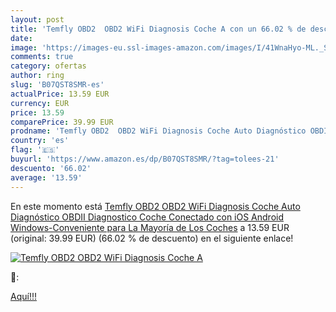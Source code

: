```yaml
---
layout: post
title: 'Temfly OBD2  OBD2 WiFi Diagnosis Coche A con un 66.02 % de descuento'
date: 
image: 'https://images-eu.ssl-images-amazon.com/images/I/41WnaHyo-ML._SL200_.jpg'
comments: true
category: ofertas
author: ring
slug: 'B07QST8SMR-es'
actualPrice: 13.59 EUR
currency: EUR
price: 13.59
comparePrice: 39.99 EUR
prodname: 'Temfly OBD2  OBD2 WiFi Diagnosis Coche Auto Diagnóstico OBDII Diagnostico Coche Conectado con iOS  Android  Windows-Conveniente para La Mayoría de Los Coches'
country: 'es'
flag: '🇪🇸'
buyurl: 'https://www.amazon.es/dp/B07QST8SMR/?tag=tolees-21'
descuento: '66.02'
average: '13.59'
---
```


En este momento está [Temfly OBD2  OBD2 WiFi Diagnosis Coche Auto Diagnóstico OBDII Diagnostico Coche Conectado con iOS  Android  Windows-Conveniente para La Mayoría de Los Coches](https://www.amazon.es/dp/B07QST8SMR/?tag=tolees-21) a 13.59 EUR (original: 39.99 EUR) (66.02 %  de descuento) en el siguiente enlace!

[![Temfly OBD2  OBD2 WiFi Diagnosis Coche A](https://images-eu.ssl-images-amazon.com/images/I/41WnaHyo-ML._SL200_.jpg)](https://www.amazon.es/dp/B07QST8SMR/?tag=tolees-21)

🔎:


[Aquí!!!](https://www.amazon.es/dp/B07QST8SMR/?tag=tolees-21)
